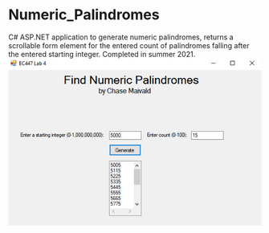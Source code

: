# Numeric_Palindromes
C# ASP.NET application to generate numeric palindromes, returns a scrollable form element for the entered count of palindromes falling after the entered starting integer. Completed in summer 2021.
![This is an image](./pal.PNG)
